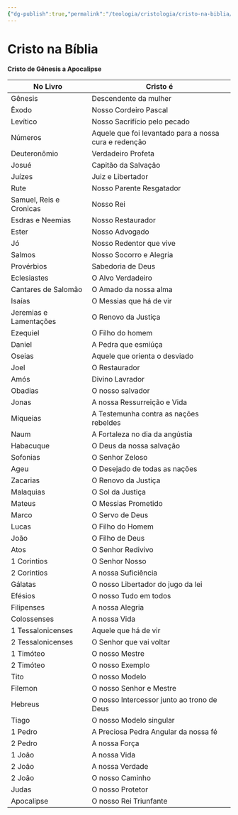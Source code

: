 ```yaml
---
{"dg-publish":true,"permalink":"/teologia/cristologia/cristo-na-biblia/","title":"Cristo na Bíblia","metatags":{"description":"Como Cristo é retratado na Bíblia"},"tags":["Teologia","Cristologia"],"noteIcon":"1","updated":"2025-02-04T20:24:56.142-03:00"}
---
```


# Cristo na Bíblia

**Cristo de Gênesis a Apocalipse**

| No Livro  | Cristo é  |
|---|---|
|Gênesis|Descendente da mulher|
|Êxodo|Nosso Cordeiro Pascal|
|Levítico|Nosso Sacrifício pelo pecado|
|Números|Aquele que foi levantado para a nossa cura e redenção|
|Deuteronômio|Verdadeiro Profeta|
|Josué|Capitão da Salvação|
|Juízes|Juiz e Libertador|
|Rute|Nosso Parente Resgatador|
|Samuel, Reis e Cronicas|Nosso Rei|
|Esdras e Neemias|Nosso Restaurador|
|Ester|Nosso Advogado|
|Jó|Nosso Redentor que vive|
|Salmos|Nosso Socorro e Alegria|
|Provérbios|Sabedoria de Deus|
|Eclesiastes|O Alvo Verdadeiro|
|Cantares de Salomão|O Amado da nossa alma|
|Isaías|O Messias que há de vir|
|Jeremias e Lamentações|O Renovo da Justiça|
|Ezequiel|O Filho do homem|
|Daniel|A Pedra que esmiúça|
|Oseias|Aquele que orienta o desviado|
|Joel|O Restaurador|
|Amós|Divino Lavrador|
|Obadias|O nosso salvador|
|Jonas|A nossa Ressurreição e Vida|
|Miqueias|A Testemunha contra as nações rebeldes|
|Naum|A Fortaleza no dia da angústia|
|Habacuque|O Deus da nossa salvação|
|Sofonias|O Senhor Zeloso|
|Ageu|O Desejado de todas as nações|
|Zacarias|O Renovo da Justiça|
|Malaquias|O Sol da Justiça|
|Mateus|O Messias Prometido|
|Marco|O Servo de Deus|
|Lucas|O Filho do Homem|
|João|O Filho de Deus|
|Atos|O Senhor Redivivo|
|1 Corintios|O Senhor Nosso|
|2 Corintios|A nossa Suficiência|
|Gálatas|O nosso Libertador do jugo da lei|
|Efésios|O nosso Tudo em todos|
|Filipenses|A nossa Alegria|
|Colossenses|A nossa Vida|
|1 Tessalonicenses|Aquele que há de vir|
|2 Tessalonicenses|O Senhor que vai voltar|
|1 Timóteo|O nosso Mestre|
|2 Timóteo|O nosso Exemplo|
|Tito|O nosso Modelo|
|Filemon|O nosso Senhor e Mestre|
|Hebreus|O nosso Intercessor junto ao trono de Deus|
|Tiago|O nosso Modelo singular|
|1 Pedro|A Preciosa Pedra Angular da nossa fé|
|2 Pedro|A nossa Força|
|1 João|A nossa Vida|
|2 João|A nossa Verdade|
|2 João|O nosso Caminho|
|Judas|O nosso Protetor|
|Apocalipse|O nosso Rei Triunfante|
